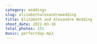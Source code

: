 ```yaml
---
category: weddings
slug: elizabethalexandrewedding
title: Elizabeth and Alexandre Wedding
shoot_date: 2022-03-18
total_photos: 151
music: perfectday.mp3
---
```

